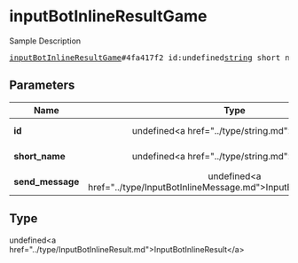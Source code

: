 # inputBotInlineResultGame

Sample Description

<pre>
<a href="../constructor/inputBotInlineResultGame.md">inputBotInlineResultGame</a>#4fa417f2 id:undefined<a href="../type/string.md">string</a> short_name:undefined<a href="../type/string.md">string</a> send_message:undefined<a href="../type/InputBotInlineMessage.md">InputBotInlineMessage</a> = undefined<a href="../type/InputBotInlineResult.md">InputBotInlineResult</a>;
</pre>

## Parameters

| Name | Type | Description |
|------|:----:|-------------|
| **id** | undefined&lt;a href=&#34;../type/string.md&#34;&gt;string&lt;/a&gt; | Param description |
| **short_name** | undefined&lt;a href=&#34;../type/string.md&#34;&gt;string&lt;/a&gt; | Param description |
| **send_message** | undefined&lt;a href=&#34;../type/InputBotInlineMessage.md&#34;&gt;InputBotInlineMessage&lt;/a&gt; | Param description |

## Type

undefined&lt;a href=&#34;../type/InputBotInlineResult.md&#34;&gt;InputBotInlineResult&lt;/a&gt;
